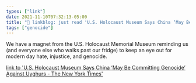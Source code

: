 ```yaml
---
types: ["link"]
date: 2021-11-10T07:32:13-05:00
title: "🔗 linkblog: just read 'U.S. Holocaust Museum Says China ‘May Be Committing Genocide’ Against Uyghurs - The New York Times'"
tags: ["genocide"]
---
```

We have a magnet from the U.S. Holocaust Memorial Museum reminding us (and everyone else who walks past our fridge) to keep an eye out for modern day hate, injustice, and genocide.
 
[link to 'U.S. Holocaust Museum Says China ‘May Be Committing Genocide’ Against Uyghurs - The New York Times'](https://www.nytimes.com/2021/11/09/world/asia/us-holocaust-museum-china-uyghurs-report.html)
